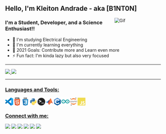 ## Hello, I'm Kleiton Andrade - aka [B1NT0N]
<div>
  <img align="right" alt="Gif" width="150px" src="https://www.puttiapps.com/wp-content/uploads/2021/05/Training-and-Application.gif"/>
</div>
<h3> I'm a Student, Developer, and a Science Enthusiast!!</h3>

- 🔭 I'm studying Electrical Engineering
- 🌱 I'm currently learning everything
- 🥅 2021 Goals: Contribute more and Learn even more
- ⚡ Fun fact: I'm kinda lazy but also very  focused

---
 <div>
  <a href="https://github.com/B1NT0N">
  <img height="160em" src="https://github-readme-stats.vercel.app/api?username=B1NT0N&show_icons=true&theme=dark&include_all_commits=true&count_private=true"/>
  <img height="160em" src="https://github-readme-stats.vercel.app/api/top-langs/?username=B1NT0N&layout=compact&langs_count=7&theme=dark"/>
</div>

 ---
### Languages and Tools:

<img align="left" alt="Visual Studio Code" width="26px" src="https://raw.githubusercontent.com/github/explore/80688e429a7d4ef2fca1e82350fe8e3517d3494d/topics/visual-studio-code/visual-studio-code.png" />
<img align="left" alt="HTML5" width="26px" src="https://raw.githubusercontent.com/github/explore/80688e429a7d4ef2fca1e82350fe8e3517d3494d/topics/html/html.png" />
<img align="left" alt="CSS3" width="26px" src="https://raw.githubusercontent.com/github/explore/80688e429a7d4ef2fca1e82350fe8e3517d3494d/topics/css/css.png" />
 <img align="center" alt="Javascript" width="26" src="https://raw.githubusercontent.com/devicons/devicon/master/icons/javascript/javascript-plain.svg">
<img align="left" alt="Python" width="26px" src="https://raw.githubusercontent.com/devicons/devicon/master/icons/python/python-original.svg" />
<img align="left" alt="Terminal" width="26px" src="https://raw.githubusercontent.com/github/explore/80688e429a7d4ef2fca1e82350fe8e3517d3494d/topics/terminal/terminal.png" />
<img align="left" alt="Matlab" width="26px" src="https://github.com/devicons/devicon/blob/master/icons/matlab/matlab-original.svg" />
<img align="left" alt="C" width="26px" src="https://github.com/devicons/devicon/blob/master/icons/c/c-original.svg" />
<img align="left" alt="Arduino" width="26px" src="https://github.com/devicons/devicon/blob/master/icons/arduino/arduino-original.svg" />
<img align="left" alt="Jupyter" width="26px" src="https://github.com/devicons/devicon/blob/master/icons/jupyter/jupyter-original-wordmark.svg" />
<br />
 
### Connect with me:

  <a href = "mailto:kleiton1002andrade@gmail.com"><img src="https://img.shields.io/badge/-Gmail-%23333?style=for-the-badge&logo=gmail&logoColor=white" target="_blank"></a>
  <a href="https://www.instagram.com/bin_kleiton/" target="_blank"><img src="https://img.shields.io/badge/-Instagram-%23E4405F?style=for-the-badge&logo=instagram&logoColor=white" target="_blank"></a>
 	<a href="https://twitter.com/KleitonAndrad12" target="_blank"><img src="https://img.shields.io/badge/twitter-229fec?style=for-the-badge&logo=twitter&logoColor=white" target="_blank"></a>
  <a href="https://www.linkedin.com/in/kleiton-andrade-9310411a4/" target="_blank"><img src="https://img.shields.io/badge/-LinkedIn-%230077B5?style=for-the-badge&logo=linkedin&logoColor=white" target="_blank"></a>
  <a href="https://www.facebook.com/kleiton.andrade01" target="_blank"><img src="https://img.shields.io/badge/-Facebook-1773ea?style=for-the-badge&logo=facebook&logoColor=white" target="_blank"></a>
   <a href="https://t.me/B1NT0N" target="_blank"><img src="https://img.shields.io/badge/-Telegram-0088CC?style=for-the-badge&logo=telegram&logoColor=white" target="_blank"></a>

[facebook]: https://www.facebook.com/kleiton.andrade01
[twitter]: https://twitter.com/KleitonAndrad12
[instagram]: https://www.instagram.com/bin_kleiton/
[linkedin]: https://www.linkedin.com/in/kleiton-andrade-9310411a4/
